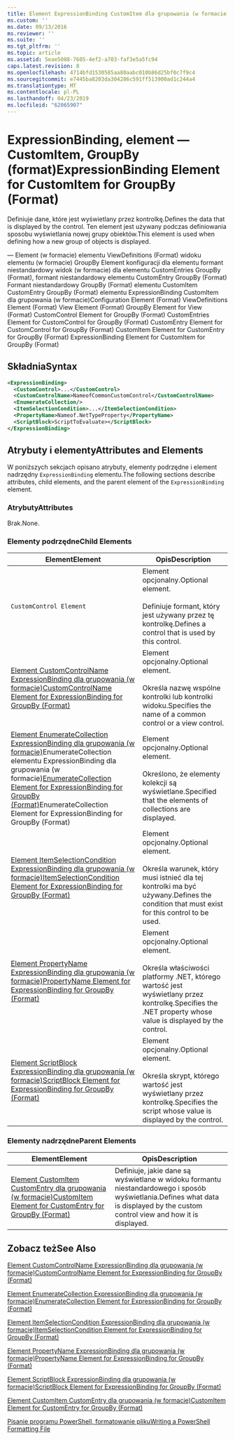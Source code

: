 ```yaml
---
title: Element ExpressionBinding CustomItem dla grupowania (w formacie) | Dokumentacja firmy Microsoft
ms.custom: ''
ms.date: 09/13/2016
ms.reviewer: ''
ms.suite: ''
ms.tgt_pltfrm: ''
ms.topic: article
ms.assetid: 5eae5088-7605-4ef2-a703-faf3e5a5fc94
caps.latest.revision: 8
ms.openlocfilehash: 4714bfd1530585aa80aabc010b86d25bf0c7f9c4
ms.sourcegitcommit: e7445ba8203da304286c591ff513900ad1c244a4
ms.translationtype: MT
ms.contentlocale: pl-PL
ms.lasthandoff: 04/23/2019
ms.locfileid: "62065907"
---
```

# <a name="expressionbinding-element-for-customitem-for-groupby-format"></a><span data-ttu-id="73b51-102">ExpressionBinding, element — CustomItem, GroupBy (format)</span><span class="sxs-lookup"><span data-stu-id="73b51-102">ExpressionBinding Element for CustomItem for GroupBy (Format)</span></span>

<span data-ttu-id="73b51-103">Definiuje dane, które jest wyświetlany przez kontrolkę.</span><span class="sxs-lookup"><span data-stu-id="73b51-103">Defines the data that is displayed by the control.</span></span> <span data-ttu-id="73b51-104">Ten element jest używany podczas definiowania sposobu wyświetlania nowej grupy obiektów.</span><span class="sxs-lookup"><span data-stu-id="73b51-104">This element is used when defining how a new group of objects is displayed.</span></span>

<span data-ttu-id="73b51-105">— Element (w formacie) elementu ViewDefinitions (Format) widoku elementu (w formacie) GroupBy Element konfiguracji dla elementu formant niestandardowy widok (w formacie) dla elementu CustomEntries GroupBy (Format), formant niestandardowy elementu CustomEntry GroupBy (Format) Formant niestandardowy GroupBy (Format) elementu CustomItem CustomEntry GroupBy (Format) elementu ExpressionBinding CustomItem dla grupowania (w formacie)</span><span class="sxs-lookup"><span data-stu-id="73b51-105">Configuration Element (Format) ViewDefinitions Element (Format) View Element (Format) GroupBy Element for View (Format) CustomControl Element for GroupBy (Format) CustomEntries Element for CustomControl for GroupBy (Format) CustomEntry Element for CustomControl for GroupBy (Format) CustomItem Element for CustomEntry for GroupBy (Format) ExpressionBinding Element for CustomItem for GroupBy (Format)</span></span>

## <a name="syntax"></a><span data-ttu-id="73b51-106">Składnia</span><span class="sxs-lookup"><span data-stu-id="73b51-106">Syntax</span></span>

```xml
<ExpressionBinding>
  <CustomControl>...</CustomControl>
  <CustomControlName>NameofCommonCustomControl</CustomControlName>
  <EnumerateCollection/>
  <ItemSelectionCondition>...</ItemSelectionCondition>
  <PropertyName>Nameof.NetTypeProperty</PropertyName>
  <ScriptBlock>ScriptToEvaluate></ScriptBlock>
</ExpressionBinding>
```

## <a name="attributes-and-elements"></a><span data-ttu-id="73b51-107">Atrybuty i elementy</span><span class="sxs-lookup"><span data-stu-id="73b51-107">Attributes and Elements</span></span>

<span data-ttu-id="73b51-108">W poniższych sekcjach opisano atrybuty, elementy podrzędne i element nadrzędny `ExpressionBinding` elementu.</span><span class="sxs-lookup"><span data-stu-id="73b51-108">The following sections describe attributes, child elements, and the parent element of the `ExpressionBinding` element.</span></span>

### <a name="attributes"></a><span data-ttu-id="73b51-109">Atrybuty</span><span class="sxs-lookup"><span data-stu-id="73b51-109">Attributes</span></span>

<span data-ttu-id="73b51-110">Brak.</span><span class="sxs-lookup"><span data-stu-id="73b51-110">None.</span></span>

### <a name="child-elements"></a><span data-ttu-id="73b51-111">Elementy podrzędne</span><span class="sxs-lookup"><span data-stu-id="73b51-111">Child Elements</span></span>

|<span data-ttu-id="73b51-112">Element</span><span class="sxs-lookup"><span data-stu-id="73b51-112">Element</span></span>|<span data-ttu-id="73b51-113">Opis</span><span class="sxs-lookup"><span data-stu-id="73b51-113">Description</span></span>|
|-------------|-----------------|
|`CustomControl Element`|<span data-ttu-id="73b51-114">Element opcjonalny.</span><span class="sxs-lookup"><span data-stu-id="73b51-114">Optional element.</span></span><br /><br /> <span data-ttu-id="73b51-115">Definiuje formant, który jest używany przez tę kontrolkę.</span><span class="sxs-lookup"><span data-stu-id="73b51-115">Defines a control that is used by this control.</span></span>|
|[<span data-ttu-id="73b51-116">Element CustomControlName ExpressionBinding dla grupowania (w formacie)</span><span class="sxs-lookup"><span data-stu-id="73b51-116">CustomControlName Element for ExpressionBinding for GroupBy (Format)</span></span>](./customcontrolname-element-for-expressionbinding-for-groupby-format.md)|<span data-ttu-id="73b51-117">Element opcjonalny.</span><span class="sxs-lookup"><span data-stu-id="73b51-117">Optional element.</span></span><br /><br /> <span data-ttu-id="73b51-118">Określa nazwę wspólne kontrolki lub kontrolki widoku.</span><span class="sxs-lookup"><span data-stu-id="73b51-118">Specifies the name of a common control or a view control.</span></span>|
|<span data-ttu-id="73b51-119">[Element EnumerateCollection ExpressionBinding dla grupowania (w formacie)](./enumeratecollection-element-for-expressionbinding-for-groupby-format.md)EnumerateCollection elementu ExpressionBinding dla grupowania (w formacie)</span><span class="sxs-lookup"><span data-stu-id="73b51-119">[EnumerateCollection Element for ExpressionBinding for GroupBy (Format)](./enumeratecollection-element-for-expressionbinding-for-groupby-format.md)EnumerateCollection Element for ExpressionBinding for GroupBy (Format)</span></span>|<span data-ttu-id="73b51-120">Element opcjonalny.</span><span class="sxs-lookup"><span data-stu-id="73b51-120">Optional element.</span></span><br /><br /> <span data-ttu-id="73b51-121">Określono, że elementy kolekcji są wyświetlane.</span><span class="sxs-lookup"><span data-stu-id="73b51-121">Specified that the elements of collections are displayed.</span></span>|
|[<span data-ttu-id="73b51-122">Element ItemSelectionCondition ExpressionBinding dla grupowania (w formacie)</span><span class="sxs-lookup"><span data-stu-id="73b51-122">ItemSelectionCondition Element for ExpressionBinding for GroupBy (Format)</span></span>](./itemselectioncondition-element-for-expressionbinding-for-groupby-format.md)|<span data-ttu-id="73b51-123">Element opcjonalny.</span><span class="sxs-lookup"><span data-stu-id="73b51-123">Optional element.</span></span><br /><br /> <span data-ttu-id="73b51-124">Określa warunek, który musi istnieć dla tej kontrolki ma być używany.</span><span class="sxs-lookup"><span data-stu-id="73b51-124">Defines the condition that must exist for this control to be used.</span></span>|
|[<span data-ttu-id="73b51-125">Element PropertyName ExpressionBinding dla grupowania (w formacie)</span><span class="sxs-lookup"><span data-stu-id="73b51-125">PropertyName Element for ExpressionBinding for GroupBy (Format)</span></span>](./propertyname-element-for-expressionbinding-for-groupby-format.md)|<span data-ttu-id="73b51-126">Element opcjonalny.</span><span class="sxs-lookup"><span data-stu-id="73b51-126">Optional element.</span></span><br /><br /> <span data-ttu-id="73b51-127">Określa właściwości platformy .NET, którego wartość jest wyświetlany przez kontrolkę.</span><span class="sxs-lookup"><span data-stu-id="73b51-127">Specifies the .NET property whose value is displayed by the control.</span></span>|
|[<span data-ttu-id="73b51-128">Element ScriptBlock ExpressionBinding dla grupowania (w formacie)</span><span class="sxs-lookup"><span data-stu-id="73b51-128">ScriptBlock Element for ExpressionBinding for GroupBy (Format)</span></span>](./scriptblock-element-for-expressionbinding-for-groupby-format.md)|<span data-ttu-id="73b51-129">Element opcjonalny.</span><span class="sxs-lookup"><span data-stu-id="73b51-129">Optional element.</span></span><br /><br /> <span data-ttu-id="73b51-130">Określa skrypt, którego wartość jest wyświetlany przez kontrolkę.</span><span class="sxs-lookup"><span data-stu-id="73b51-130">Specifies the script whose value is displayed by the control.</span></span>|

### <a name="parent-elements"></a><span data-ttu-id="73b51-131">Elementy nadrzędne</span><span class="sxs-lookup"><span data-stu-id="73b51-131">Parent Elements</span></span>

|<span data-ttu-id="73b51-132">Element</span><span class="sxs-lookup"><span data-stu-id="73b51-132">Element</span></span>|<span data-ttu-id="73b51-133">Opis</span><span class="sxs-lookup"><span data-stu-id="73b51-133">Description</span></span>|
|-------------|-----------------|
|[<span data-ttu-id="73b51-134">Element CustomItem CustomEntry dla grupowania (w formacie)</span><span class="sxs-lookup"><span data-stu-id="73b51-134">CustomItem Element for CustomEntry for GroupBy (Format)</span></span>](./customitem-element-for-customentry-for-groupby-format.md)|<span data-ttu-id="73b51-135">Definiuje, jakie dane są wyświetlane w widoku formantu niestandardowego i sposób wyświetlania.</span><span class="sxs-lookup"><span data-stu-id="73b51-135">Defines what data is displayed by the custom control view and how it is displayed.</span></span>|

## <a name="see-also"></a><span data-ttu-id="73b51-136">Zobacz też</span><span class="sxs-lookup"><span data-stu-id="73b51-136">See Also</span></span>

[<span data-ttu-id="73b51-137">Element CustomControlName ExpressionBinding dla grupowania (w formacie)</span><span class="sxs-lookup"><span data-stu-id="73b51-137">CustomControlName Element for ExpressionBinding for GroupBy (Format)</span></span>](./customcontrolname-element-for-expressionbinding-for-groupby-format.md)

[<span data-ttu-id="73b51-138">Element EnumerateCollection ExpressionBinding dla grupowania (w formacie)</span><span class="sxs-lookup"><span data-stu-id="73b51-138">EnumerateCollection Element for ExpressionBinding for GroupBy (Format)</span></span>](./enumeratecollection-element-for-expressionbinding-for-groupby-format.md)

[<span data-ttu-id="73b51-139">Element ItemSelectionCondition ExpressionBinding dla grupowania (w formacie)</span><span class="sxs-lookup"><span data-stu-id="73b51-139">ItemSelectionCondition Element for ExpressionBinding for GroupBy (Format)</span></span>](./itemselectioncondition-element-for-expressionbinding-for-groupby-format.md)

[<span data-ttu-id="73b51-140">Element PropertyName ExpressionBinding dla grupowania (w formacie)</span><span class="sxs-lookup"><span data-stu-id="73b51-140">PropertyName Element for ExpressionBinding for GroupBy (Format)</span></span>](./propertyname-element-for-expressionbinding-for-groupby-format.md)

[<span data-ttu-id="73b51-141">Element ScriptBlock ExpressionBinding dla grupowania (w formacie)</span><span class="sxs-lookup"><span data-stu-id="73b51-141">ScriptBlock Element for ExpressionBinding for GroupBy (Format)</span></span>](./scriptblock-element-for-expressionbinding-for-groupby-format.md)

[<span data-ttu-id="73b51-142">Element CustomItem CustomEntry dla grupowania (w formacie)</span><span class="sxs-lookup"><span data-stu-id="73b51-142">CustomItem Element for CustomEntry for GroupBy (Format)</span></span>](./customitem-element-for-customentry-for-groupby-format.md)

[<span data-ttu-id="73b51-143">Pisanie programu PowerShell, formatowanie pliku</span><span class="sxs-lookup"><span data-stu-id="73b51-143">Writing a PowerShell Formatting File</span></span>](./writing-a-powershell-formatting-file.md)
